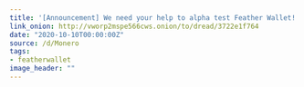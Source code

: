 ```yaml
---
title: '[Announcement] We need your help to alpha test Feather Wallet!'
link_onion: http://vworp2mspe566cws.onion/to/dread/3722e1f764
date: "2020-10-10T00:00:00Z"
source: /d/Monero
tags:
- featherwallet
image_header: ""
---
```

